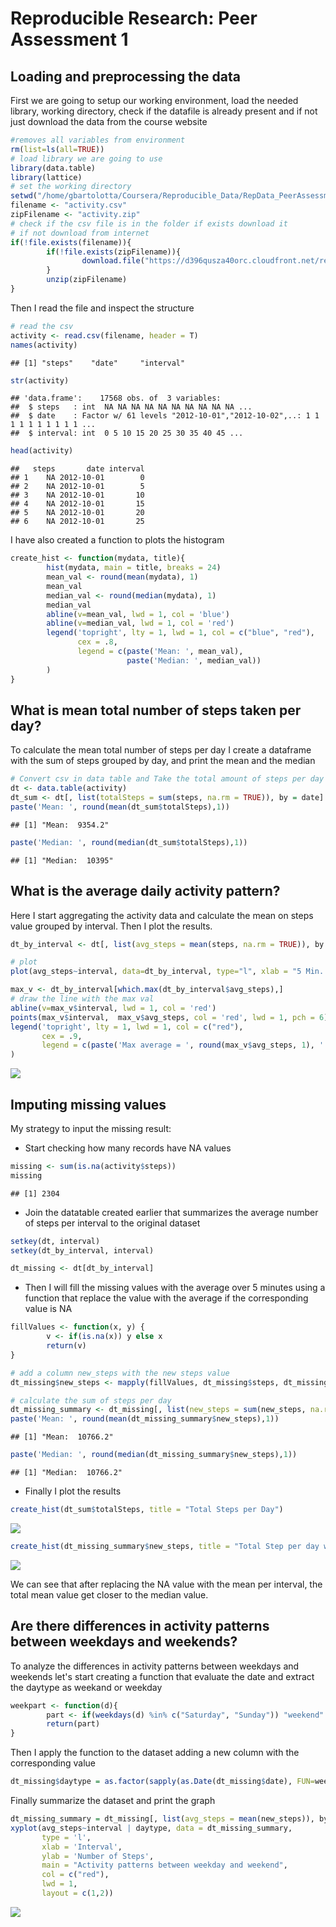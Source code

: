 # Reproducible Research: Peer Assessment 1


## Loading and preprocessing the data
First we are going to setup our working environment, load the needed library, working directory, check if the datafile is already present and if not just download the data from the course website

```r
#removes all variables from environment
rm(list=ls(all=TRUE)) 
# load library we are going to use
library(data.table)
library(lattice)
# set the working directory
setwd("/home/gbartolotta/Coursera/Reproducible_Data/RepData_PeerAssessment1/")
filename <- "activity.csv"
zipFilename <- "activity.zip"
# check if the csv file is in the folder if exists download it 
# if not download from internet
if(!file.exists(filename)){
        if(!file.exists(zipFilename)){
                download.file("https://d396qusza40orc.cloudfront.net/repdata%2Fdata%2Factivity.zip", zipFilename, method = "curl")
        }
        unzip(zipFilename)
}
```
Then I read the file and inspect the structure

```r
# read the csv
activity <- read.csv(filename, header = T)
names(activity)
```

```
## [1] "steps"    "date"     "interval"
```

```r
str(activity)
```

```
## 'data.frame':	17568 obs. of  3 variables:
##  $ steps   : int  NA NA NA NA NA NA NA NA NA NA ...
##  $ date    : Factor w/ 61 levels "2012-10-01","2012-10-02",..: 1 1 1 1 1 1 1 1 1 1 ...
##  $ interval: int  0 5 10 15 20 25 30 35 40 45 ...
```

```r
head(activity)
```

```
##   steps       date interval
## 1    NA 2012-10-01        0
## 2    NA 2012-10-01        5
## 3    NA 2012-10-01       10
## 4    NA 2012-10-01       15
## 5    NA 2012-10-01       20
## 6    NA 2012-10-01       25
```
I have also created a function to plots the histogram

```r
create_hist <- function(mydata, title){
        hist(mydata, main = title, breaks = 24)
        mean_val <- round(mean(mydata), 1)
        mean_val
        median_val <- round(median(mydata), 1)
        median_val
        abline(v=mean_val, lwd = 1, col = 'blue')
        abline(v=median_val, lwd = 1, col = 'red')
        legend('topright', lty = 1, lwd = 1, col = c("blue", "red"),
               cex = .8, 
               legend = c(paste('Mean: ', mean_val),
                          paste('Median: ', median_val))
        )        
}
```
## What is mean total number of steps taken per day?
To calculate the mean total number of steps per day I create a dataframe with the sum of steps grouped by day, and print the mean and the median

```r
# Convert csv in data table and Take the total amount of steps per day
dt <- data.table(activity)
dt_sum <- dt[, list(totalSteps = sum(steps, na.rm = TRUE)), by = date]
paste('Mean: ', round(mean(dt_sum$totalSteps),1))
```

```
## [1] "Mean:  9354.2"
```

```r
paste('Median: ', round(median(dt_sum$totalSteps),1))
```

```
## [1] "Median:  10395"
```


## What is the average daily activity pattern?
Here I start aggregating the activity data and calculate the mean on steps value grouped by interval.
Then I plot the results.

```r
dt_by_interval <- dt[, list(avg_steps = mean(steps, na.rm = TRUE)), by = interval]

# plot 
plot(avg_steps~interval, data=dt_by_interval, type="l", xlab = "5 Min. interval", ylab = "Avg. Number of Steps", main ="Average steps per interval")

max_v <- dt_by_interval[which.max(dt_by_interval$avg_steps),]
# draw the line with the max val
abline(v=max_v$interval, lwd = 1, col = 'red')
points(max_v$interval,  max_v$avg_steps, col = 'red', lwd = 1, pch = 6)
legend('topright', lty = 1, lwd = 1, col = c("red"),
       cex = .9, 
       legend = c(paste('Max average = ', round(max_v$avg_steps, 1), ' steps on \n', max_v$interval, 'th interval', sep = ""))
)        
```

![](PA1_template_files/figure-html/unnamed-chunk-5-1.png)<!-- -->


## Imputing missing values
My strategy to input the missing result:

- Start checking how many records have NA values

```r
missing <- sum(is.na(activity$steps))
missing
```

```
## [1] 2304
```
- Join the datatable created earlier that summarizes the average number of steps per interval to the original dataset

```r
setkey(dt, interval)
setkey(dt_by_interval, interval)

dt_missing <- dt[dt_by_interval]
```
- Then I will fill the missing values with the average over 5 minutes using a function that replace the value with the average if the corresponding value is NA

```r
fillValues <- function(x, y) {
        v <- if(is.na(x)) y else x
        return(v)
}

# add a column new_steps with the new steps value
dt_missing$new_steps <- mapply(fillValues, dt_missing$steps, dt_missing$avg_steps)

# calculate the sum of steps per day
dt_missing_summary <- dt_missing[, list(new_steps = sum(new_steps, na.rm = TRUE)), by = date]
paste('Mean: ', round(mean(dt_missing_summary$new_steps),1))
```

```
## [1] "Mean:  10766.2"
```

```r
paste('Median: ', round(median(dt_missing_summary$new_steps),1))
```

```
## [1] "Median:  10766.2"
```
- Finally I plot the results

```r
create_hist(dt_sum$totalSteps, title = "Total Steps per Day")
```

![](PA1_template_files/figure-html/unnamed-chunk-9-1.png)<!-- -->

```r
create_hist(dt_missing_summary$new_steps, title = "Total Step per day with NA replaced by mean")
```

![](PA1_template_files/figure-html/unnamed-chunk-9-2.png)<!-- -->

We can see that after replacing the NA value with the mean per interval, the total mean value get closer to the median value.

## Are there differences in activity patterns between weekdays and weekends?
To analyze the differences in activity patterns between weekdays and weekends let's start creating a function that evaluate the date and extract the daytype as weekand or weekday

```r
weekpart <- function(d){
        part <- if(weekdays(d) %in% c("Saturday", "Sunday")) "weekend" else "weekday"
        return(part)
}
```

Then I apply the function to the dataset adding a new column with the corresponding value

```r
dt_missing$daytype = as.factor(sapply(as.Date(dt_missing$date), FUN=weekpart))
```

Finally summarize the dataset and print the graph

```r
dt_missing_summary = dt_missing[, list(avg_steps = mean(new_steps)), by = list(interval, daytype)]
xyplot(avg_steps~interval | daytype, data = dt_missing_summary,
       type = 'l',
       xlab = 'Interval',
       ylab = 'Number of Steps',
       main = "Activity patterns between weekday and weekend",
       col = c("red"),
       lwd = 1,
       layout = c(1,2))
```

![](PA1_template_files/figure-html/unnamed-chunk-12-1.png)<!-- -->

